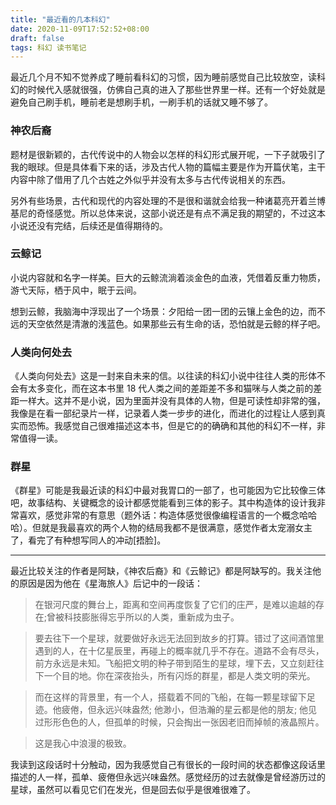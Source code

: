 ```yaml
---
title: "最近看的几本科幻"
date: 2020-11-09T17:52:52+08:00
draft: false
tags: 科幻 读书笔记
---
```


最近几个月不知不觉养成了睡前看科幻的习惯，因为睡前感觉自己比较放空，读科幻的时候代入感就很强，仿佛自己真的进入了那些世界里一样。还有一个好处就是避免自己刷手机，睡前老是想刷手机，一刷手机的话就又睡不够了。

### 神农后裔

题材是很新颖的，古代传说中的人物会以怎样的科幻形式展开呢，一下子就吸引了我的眼球。但是具体看下来的话，涉及古代人物的篇幅主要是作为开篇伏笔，主干内容中除了借用了几个古姓之外似乎并没有太多与古代传说相关的东西。

另外有些场景，古代和现代的内容处理的不是很和谐就会给我一种诸葛亮开着兰博基尼的奇怪感觉。所以总体来说，这部小说还是有点不满足我的期望的，不过这本小说还没有完结，后续还是值得期待的。

### 云鲸记

小说内容就和名字一样美。巨大的云鲸流淌着淡金色的血液，凭借着反重力物质，游弋天际，栖于风中，眠于云间。

想到云鲸，我脑海中浮现出了一个场景：夕阳给一团一团的云镶上金色的边，而不远的天空依然是清澈的浅蓝色。如果那些云有生命的话，恐怕就是云鲸的样子吧。

### 人类向何处去

《人类向何处去》这是一封来自未来的信。以往读的科幻小说中往往人类的形体不会有太多变化，而在这本书里 18 代人类之间的差距差不多和猫咪与人类之前的差距一样大。这并不是小说，因为里面并没有具体的人物，但是可读性却非常的强，我像是在看一部纪录片一样，记录着人类一步步的进化，而进化的过程让人感到真实而恐怖。我感觉自己很难描述这本书，但是它的的确确和其他的科幻不一样，非常值得一读。

### 群星

《群星》可能是我最近读的科幻中最对我胃口的一部了，也可能因为它比较像三体吧，故事结构、关键概念的设计都感觉能看到三体的影子。其中构造体的设计我非常喜欢，感觉非常的有意思（题外话：构造体感觉很像编程语言的一个概念哈哈哈）。但就是我最喜欢的两个人物的结局我都不是很满意，感觉作者太宠溺女主了，看完了有种想写同人的冲动[捂脸]。

---

最近比较关注的作者是阿缺，《神农后裔》和《云鲸记》都是阿缺写的。我关注他的原因是因为他在《星海旅人》后记中的一段话：

> 在银河尺度的舞台上，距离和空间再度恢复了它们的庄严，是难以逾越的存在;曾被科技膨胀得忘乎所以的人类，重新成为虫子。

> 要去往下一个星球，就要做好永远无法回到故乡的打算。错过了这间酒馆里遇到的人，在十亿星辰里，再碰上的概率就几乎不存在。道路不会有尽头，前方永远是未知。飞船把文明的种子带到陌生的星球，埋下去，又立刻赶往下一个目的地。你在深夜抬头，所有闪烁的群星，都是人类文明的荣光。

> 而在这样的背景里，有一个人，搭载着不同的飞船，在每一颗星球留下足迹。他疲倦，但永远兴味盎然; 他渺小，但浩瀚的星云都是他的朋友; 他见过形形色色的人，但孤单的时候，只会掏出一张因老旧而掉帧的液晶照片。  

> 这是我心中浪漫的极致。

我读到这段话时十分触动，因为我感觉自己有很长的一段时间的状态都像这段话里描述的人一样，孤单、疲倦但永远兴味盎然。感觉经历的过去就像是曾经游历过的星球，虽然可以看见它们在发光，但是回去似乎是很难很难了。


